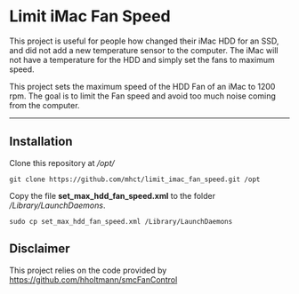 # Limit iMac Fan Speed

This project is useful for people how changed their iMac HDD for an SSD, and did 
not add a new temperature sensor to the computer. The iMac will not have a temperature for the HDD and simply set the fans to maximum speed.

This project sets the maximum speed of the HDD Fan of an iMac to 1200 rpm. The goal is to limit the Fan speed and avoid too much noise coming from the computer.



----
## Installation

Clone this repository at */opt/*

    git clone https://github.com/mhct/limit_imac_fan_speed.git /opt

Copy the file **set_max_hdd_fan_speed.xml** to the folder */Library/LaunchDaemons*.

    sudo cp set_max_hdd_fan_speed.xml /Library/LaunchDaemons

## Disclaimer

This project relies on the code provided by https://github.com/hholtmann/smcFanControl

